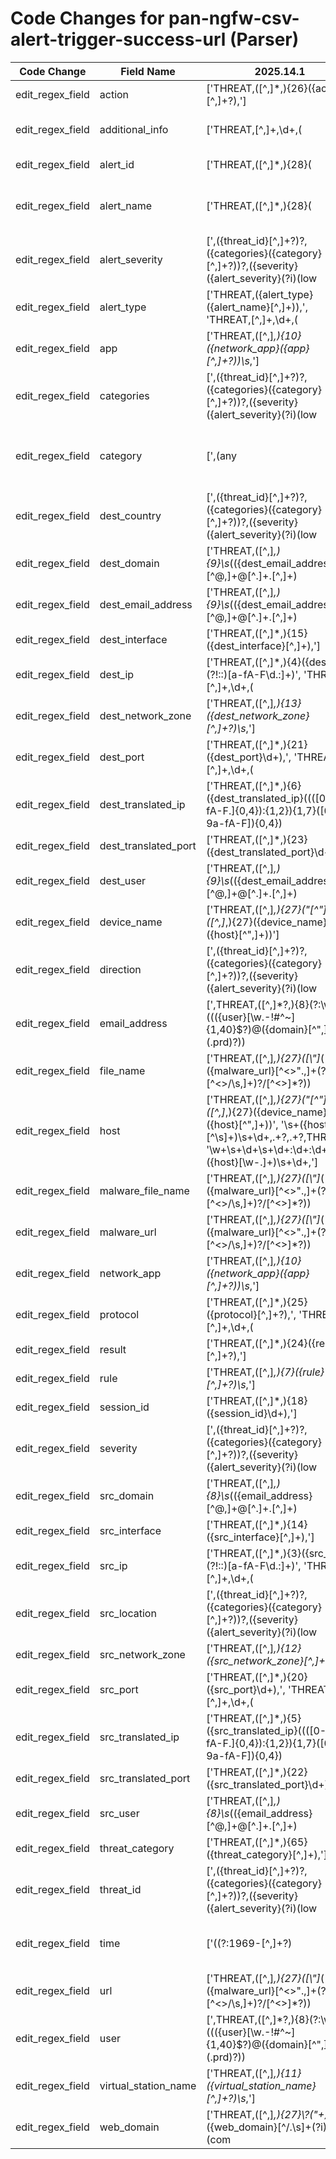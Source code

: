 # Code Changes for pan-ngfw-csv-alert-trigger-success-url (Parser)

| Code Change | Field Name | 2025.14.1 | 2025.15.1 |
|-------------|------------|-----------|------------|
| edit_regex_field | action | ['THREAT,([^,]*,){26}({action}[^,]+?),'] | [',THREAT,([^,]*,){26}({action}[^,]+?),'] |
| edit_regex_field | additional_info | ['THREAT,[^,]+,\d+,(|({time}\d+/\d+/\d+\s+\d\d:\d\d:\d\d)),({src_ip}((([0-9a-fA-F.]{0,4}):{1,2}){1,7}([0-9a-fA-F]){0,4})|(((25[0-5]|(2[0-4]|1\d|[0-9]|)\d)\.?\b){4})),({dest_ip}((([0-9a-fA-F.]{0,4}):{1,2}){1,7}([0-9a-fA-F]){0,4})|(((25[0-5]|(2[0-4]|1\d|[0-9]|)\d)\.?\b){4})),([^,]*?,){15}(|({src_port}\d+)),(|({dest_port}\d+)),([^,]*?,){3}(|({protocol}[^,]+?)),(|({alert_type}[^,]+?)),\\?"*({malware_url}[^<]+?)\\?"*,(9999)?\(9999\),[^,]+?,({alert_severity}[^,]+?),({additional_info}[^,]+),({alert_id}\d+)?,'] | [',THREAT,[^,]+,\d+,(|({time}\d+/\d+/\d+\s+\d\d:\d\d:\d\d)),({src_ip}((([0-9a-fA-F.]{0,4}):{1,2}){1,7}([0-9a-fA-F]){0,4})|(((25[0-5]|(2[0-4]|1\d|[0-9]|)\d)\.?\b){4})),({dest_ip}((([0-9a-fA-F.]{0,4}):{1,2}){1,7}([0-9a-fA-F]){0,4})|(((25[0-5]|(2[0-4]|1\d|[0-9]|)\d)\.?\b){4})),([^,]*?,){15}(|({src_port}\d+)),(|({dest_port}\d+)),([^,]*?,){3}(|({protocol}[^,]+?)),(|({alert_type}[^,]+?)),\\?"*({malware_url}[^<]+?)\\?"*,(9999)?\(9999\),[^,]+?,({alert_severity}[^,]+?),({additional_info}[^,]+),({alert_id}\d+)?,'] |
| edit_regex_field | alert_id | ['THREAT,([^,]*,){28}(|({alert_name}[^\(,]+(\(\w+\))?))\s*\(({alert_id}\d+)?', 'THREAT,[^,]+,\d+,(|({time}\d+/\d+/\d+\s+\d\d:\d\d:\d\d)),({src_ip}((([0-9a-fA-F.]{0,4}):{1,2}){1,7}([0-9a-fA-F]){0,4})|(((25[0-5]|(2[0-4]|1\d|[0-9]|)\d)\.?\b){4})),({dest_ip}((([0-9a-fA-F.]{0,4}):{1,2}){1,7}([0-9a-fA-F]){0,4})|(((25[0-5]|(2[0-4]|1\d|[0-9]|)\d)\.?\b){4})),([^,]*?,){15}(|({src_port}\d+)),(|({dest_port}\d+)),([^,]*?,){3}(|({protocol}[^,]+?)),(|({alert_type}[^,]+?)),\\?"*({malware_url}[^<]+?)\\?"*,(9999)?\(9999\),[^,]+?,({alert_severity}[^,]+?),({additional_info}[^,]+),({alert_id}\d+)?,'] | [',THREAT,([^,]*,){28}(|({alert_name}[^\(,]+(\(\w+\))?))\s*\(({alert_id}\d+)?', ',THREAT,[^,]+,\d+,(|({time}\d+/\d+/\d+\s+\d\d:\d\d:\d\d)),({src_ip}((([0-9a-fA-F.]{0,4}):{1,2}){1,7}([0-9a-fA-F]){0,4})|(((25[0-5]|(2[0-4]|1\d|[0-9]|)\d)\.?\b){4})),({dest_ip}((([0-9a-fA-F.]{0,4}):{1,2}){1,7}([0-9a-fA-F]){0,4})|(((25[0-5]|(2[0-4]|1\d|[0-9]|)\d)\.?\b){4})),([^,]*?,){15}(|({src_port}\d+)),(|({dest_port}\d+)),([^,]*?,){3}(|({protocol}[^,]+?)),(|({alert_type}[^,]+?)),\\?"*({malware_url}[^<]+?)\\?"*,(9999)?\(9999\),[^,]+?,({alert_severity}[^,]+?),({additional_info}[^,]+),({alert_id}\d+)?,'] |
| edit_regex_field | alert_name | ['THREAT,([^,]*,){28}(|({alert_name}[^\(,]+(\(\w+\))?))\s*\(({alert_id}\d+)?', 'THREAT,({alert_type}({alert_name}[^,]+)),', '\(9999\),({alert_name}[^,]+),'] | [',THREAT,([^,]*,){28}(|({alert_name}[^\(,]+(\(\w+\))?))\s*\(({alert_id}\d+)?', ',THREAT,({alert_type}({alert_name}[^,]+)),', '\(9999\),({alert_name}[^,]+),'] |
| edit_regex_field | alert_severity | [',({threat_id}[^,]+?)?,({categories}({category}[^,]+?))?,({severity}({alert_severity}(?i)(low|medium|high|critical|informational))),({direction}[^,]+?)?,([^,]*,){2}({src_location}[^,]+?)?,({dest_country}[^,]+?)?,', 'THREAT,[^,]+,\d+,(|({time}\d+/\d+/\d+\s+\d\d:\d\d:\d\d)),({src_ip}((([0-9a-fA-F.]{0,4}):{1,2}){1,7}([0-9a-fA-F]){0,4})|(((25[0-5]|(2[0-4]|1\d|[0-9]|)\d)\.?\b){4})),({dest_ip}((([0-9a-fA-F.]{0,4}):{1,2}){1,7}([0-9a-fA-F]){0,4})|(((25[0-5]|(2[0-4]|1\d|[0-9]|)\d)\.?\b){4})),([^,]*?,){15}(|({src_port}\d+)),(|({dest_port}\d+)),([^,]*?,){3}(|({protocol}[^,]+?)),(|({alert_type}[^,]+?)),\\?"*({malware_url}[^<]+?)\\?"*,(9999)?\(9999\),[^,]+?,({alert_severity}[^,]+?),({additional_info}[^,]+),({alert_id}\d+)?,'] | [',({threat_id}[^,]+?)?,({categories}({category}[^,]+?))?,({severity}({alert_severity}(?i)(low|medium|high|critical|informational))),({direction}[^,]+?)?,([^,]*,){2}({src_location}[^,]+?)?,({dest_country}[^,]+?)?,(([^,]*,){35}"+\s*({=categories}({=category}[^,\n"]+)\s*[^"]*)"+,)?', ',THREAT,[^,]+,\d+,(|({time}\d+/\d+/\d+\s+\d\d:\d\d:\d\d)),({src_ip}((([0-9a-fA-F.]{0,4}):{1,2}){1,7}([0-9a-fA-F]){0,4})|(((25[0-5]|(2[0-4]|1\d|[0-9]|)\d)\.?\b){4})),({dest_ip}((([0-9a-fA-F.]{0,4}):{1,2}){1,7}([0-9a-fA-F]){0,4})|(((25[0-5]|(2[0-4]|1\d|[0-9]|)\d)\.?\b){4})),([^,]*?,){15}(|({src_port}\d+)),(|({dest_port}\d+)),([^,]*?,){3}(|({protocol}[^,]+?)),(|({alert_type}[^,]+?)),\\?"*({malware_url}[^<]+?)\\?"*,(9999)?\(9999\),[^,]+?,({alert_severity}[^,]+?),({additional_info}[^,]+),({alert_id}\d+)?,'] |
| edit_regex_field | alert_type | ['THREAT,({alert_type}({alert_name}[^,]+)),', 'THREAT,[^,]+,\d+,(|({time}\d+/\d+/\d+\s+\d\d:\d\d:\d\d)),({src_ip}((([0-9a-fA-F.]{0,4}):{1,2}){1,7}([0-9a-fA-F]){0,4})|(((25[0-5]|(2[0-4]|1\d|[0-9]|)\d)\.?\b){4})),({dest_ip}((([0-9a-fA-F.]{0,4}):{1,2}){1,7}([0-9a-fA-F]){0,4})|(((25[0-5]|(2[0-4]|1\d|[0-9]|)\d)\.?\b){4})),([^,]*?,){15}(|({src_port}\d+)),(|({dest_port}\d+)),([^,]*?,){3}(|({protocol}[^,]+?)),(|({alert_type}[^,]+?)),\\?"*({malware_url}[^<]+?)\\?"*,(9999)?\(9999\),[^,]+?,({alert_severity}[^,]+?),({additional_info}[^,]+),({alert_id}\d+)?,'] | [',THREAT,({alert_type}({alert_name}[^,]+)),', ',THREAT,[^,]+,\d+,(|({time}\d+/\d+/\d+\s+\d\d:\d\d:\d\d)),({src_ip}((([0-9a-fA-F.]{0,4}):{1,2}){1,7}([0-9a-fA-F]){0,4})|(((25[0-5]|(2[0-4]|1\d|[0-9]|)\d)\.?\b){4})),({dest_ip}((([0-9a-fA-F.]{0,4}):{1,2}){1,7}([0-9a-fA-F]){0,4})|(((25[0-5]|(2[0-4]|1\d|[0-9]|)\d)\.?\b){4})),([^,]*?,){15}(|({src_port}\d+)),(|({dest_port}\d+)),([^,]*?,){3}(|({protocol}[^,]+?)),(|({alert_type}[^,]+?)),\\?"*({malware_url}[^<]+?)\\?"*,(9999)?\(9999\),[^,]+?,({alert_severity}[^,]+?),({additional_info}[^,]+),({alert_id}\d+)?,'] |
| edit_regex_field | app | ['THREAT,([^,]*,){10}({network_app}({app}[^,]+?))\s*,'] | [',THREAT,([^,]*,){10}({network_app}({app}[^,]+?))\s*,'] |
| edit_regex_field | categories | [',({threat_id}[^,]+?)?,({categories}({category}[^,]+?))?,({severity}({alert_severity}(?i)(low|medium|high|critical|informational))),({direction}[^,]+?)?,([^,]*,){2}({src_location}[^,]+?)?,({dest_country}[^,]+?)?,'] | [',({threat_id}[^,]+?)?,({categories}({category}[^,]+?))?,({severity}({alert_severity}(?i)(low|medium|high|critical|informational))),({direction}[^,]+?)?,([^,]*,){2}({src_location}[^,]+?)?,({dest_country}[^,]+?)?,(([^,]*,){35}"+\s*({=categories}({=category}[^,\n"]+)\s*[^"]*)"+,)?'] |
| edit_regex_field | category | [',(any|({category}[^,]+?)),Informational,client to server,', ',({threat_id}[^,]+?)?,({categories}({category}[^,]+?))?,({severity}({alert_severity}(?i)(low|medium|high|critical|informational))),({direction}[^,]+?)?,([^,]*,){2}({src_location}[^,]+?)?,({dest_country}[^,]+?)?,'] | [',(any|({category}[^,]+?)),Informational,client to server,', ',({threat_id}[^,]+?)?,({categories}({category}[^,]+?))?,({severity}({alert_severity}(?i)(low|medium|high|critical|informational))),({direction}[^,]+?)?,([^,]*,){2}({src_location}[^,]+?)?,({dest_country}[^,]+?)?,(([^,]*,){35}"+\s*({=categories}({=category}[^,\n"]+)\s*[^"]*)"+,)?'] |
| edit_regex_field | dest_country | [',({threat_id}[^,]+?)?,({categories}({category}[^,]+?))?,({severity}({alert_severity}(?i)(low|medium|high|critical|informational))),({direction}[^,]+?)?,([^,]*,){2}({src_location}[^,]+?)?,({dest_country}[^,]+?)?,'] | [',({threat_id}[^,]+?)?,({categories}({category}[^,]+?))?,({severity}({alert_severity}(?i)(low|medium|high|critical|informational))),({direction}[^,]+?)?,([^,]*,){2}({src_location}[^,]+?)?,({dest_country}[^,]+?)?,(([^,]*,){35}"+\s*({=categories}({=category}[^,\n"]+)\s*[^"]*)"+,)?'] |
| edit_regex_field | dest_domain | ['THREAT,([^,]*,){9}\s*(({dest_email_address}[^@,]+@[^\.]+\.[^,]+)|(?:({dest_domain}[^\s,\\]+)\\*)?({dest_user}[^\s,]+)),'] | [',THREAT,([^,]*,){9}\s*(({dest_email_address}[^@,]+@[^\.]+\.[^,]+)|(?:({dest_domain}[^\s,\\]+)\\*)?({dest_user}[^\s,]+)),'] |
| edit_regex_field | dest_email_address | ['THREAT,([^,]*,){9}\s*(({dest_email_address}[^@,]+@[^\.]+\.[^,]+)|(?:({dest_domain}[^\s,\\]+)\\*)?({dest_user}[^\s,]+)),'] | [',THREAT,([^,]*,){9}\s*(({dest_email_address}[^@,]+@[^\.]+\.[^,]+)|(?:({dest_domain}[^\s,\\]+)\\*)?({dest_user}[^\s,]+)),'] |
| edit_regex_field | dest_interface | ['THREAT,([^,]*,){15}({dest_interface}[^,]+),'] | [',THREAT,([^,]*,){15}({dest_interface}[^,]+),'] |
| edit_regex_field | dest_ip | ['THREAT,([^,]*,){4}({dest_ip}(?!::)[a-fA-F\d.:]+)', 'THREAT,[^,]+,\d+,(|({time}\d+/\d+/\d+\s+\d\d:\d\d:\d\d)),({src_ip}((([0-9a-fA-F.]{0,4}):{1,2}){1,7}([0-9a-fA-F]){0,4})|(((25[0-5]|(2[0-4]|1\d|[0-9]|)\d)\.?\b){4})),({dest_ip}((([0-9a-fA-F.]{0,4}):{1,2}){1,7}([0-9a-fA-F]){0,4})|(((25[0-5]|(2[0-4]|1\d|[0-9]|)\d)\.?\b){4})),([^,]*?,){15}(|({src_port}\d+)),(|({dest_port}\d+)),([^,]*?,){3}(|({protocol}[^,]+?)),(|({alert_type}[^,]+?)),\\?"*({malware_url}[^<]+?)\\?"*,(9999)?\(9999\),[^,]+?,({alert_severity}[^,]+?),({additional_info}[^,]+),({alert_id}\d+)?,'] | [',THREAT,([^,]*,){4}({dest_ip}(?!::)[a-fA-F\d.:]+)', ',THREAT,[^,]+,\d+,(|({time}\d+/\d+/\d+\s+\d\d:\d\d:\d\d)),({src_ip}((([0-9a-fA-F.]{0,4}):{1,2}){1,7}([0-9a-fA-F]){0,4})|(((25[0-5]|(2[0-4]|1\d|[0-9]|)\d)\.?\b){4})),({dest_ip}((([0-9a-fA-F.]{0,4}):{1,2}){1,7}([0-9a-fA-F]){0,4})|(((25[0-5]|(2[0-4]|1\d|[0-9]|)\d)\.?\b){4})),([^,]*?,){15}(|({src_port}\d+)),(|({dest_port}\d+)),([^,]*?,){3}(|({protocol}[^,]+?)),(|({alert_type}[^,]+?)),\\?"*({malware_url}[^<]+?)\\?"*,(9999)?\(9999\),[^,]+?,({alert_severity}[^,]+?),({additional_info}[^,]+),({alert_id}\d+)?,'] |
| edit_regex_field | dest_network_zone | ['THREAT,([^,]*,){13}({dest_network_zone}[^,]+?)\s*,'] | [',THREAT,([^,]*,){13}({dest_network_zone}[^,]+?)\s*,'] |
| edit_regex_field | dest_port | ['THREAT,([^,]*,){21}({dest_port}\d+),', 'THREAT,[^,]+,\d+,(|({time}\d+/\d+/\d+\s+\d\d:\d\d:\d\d)),({src_ip}((([0-9a-fA-F.]{0,4}):{1,2}){1,7}([0-9a-fA-F]){0,4})|(((25[0-5]|(2[0-4]|1\d|[0-9]|)\d)\.?\b){4})),({dest_ip}((([0-9a-fA-F.]{0,4}):{1,2}){1,7}([0-9a-fA-F]){0,4})|(((25[0-5]|(2[0-4]|1\d|[0-9]|)\d)\.?\b){4})),([^,]*?,){15}(|({src_port}\d+)),(|({dest_port}\d+)),([^,]*?,){3}(|({protocol}[^,]+?)),(|({alert_type}[^,]+?)),\\?"*({malware_url}[^<]+?)\\?"*,(9999)?\(9999\),[^,]+?,({alert_severity}[^,]+?),({additional_info}[^,]+),({alert_id}\d+)?,'] | [',THREAT,([^,]*,){21}({dest_port}\d+),', ',THREAT,[^,]+,\d+,(|({time}\d+/\d+/\d+\s+\d\d:\d\d:\d\d)),({src_ip}((([0-9a-fA-F.]{0,4}):{1,2}){1,7}([0-9a-fA-F]){0,4})|(((25[0-5]|(2[0-4]|1\d|[0-9]|)\d)\.?\b){4})),({dest_ip}((([0-9a-fA-F.]{0,4}):{1,2}){1,7}([0-9a-fA-F]){0,4})|(((25[0-5]|(2[0-4]|1\d|[0-9]|)\d)\.?\b){4})),([^,]*?,){15}(|({src_port}\d+)),(|({dest_port}\d+)),([^,]*?,){3}(|({protocol}[^,]+?)),(|({alert_type}[^,]+?)),\\?"*({malware_url}[^<]+?)\\?"*,(9999)?\(9999\),[^,]+?,({alert_severity}[^,]+?),({additional_info}[^,]+),({alert_id}\d+)?,'] |
| edit_regex_field | dest_translated_ip | ['THREAT,([^,]*,){6}({dest_translated_ip}((([0-9a-fA-F.]{0,4}):{1,2}){1,7}([0-9a-fA-F]){0,4})|(((25[0-5]|(2[0-4]|1\d|[0-9]|)\d)\.?\b){4}))'] | [',THREAT,([^,]*,){6}({dest_translated_ip}((([0-9a-fA-F.]{0,4}):{1,2}){1,7}([0-9a-fA-F]){0,4})|(((25[0-5]|(2[0-4]|1\d|[0-9]|)\d)\.?\b){4}))'] |
| edit_regex_field | dest_translated_port | ['THREAT,([^,]*,){23}({dest_translated_port}\d+)'] | [',THREAT,([^,]*,){23}({dest_translated_port}\d+)'] |
| edit_regex_field | dest_user | ['THREAT,([^,]*,){9}\s*(({dest_email_address}[^@,]+@[^\.]+\.[^,]+)|(?:({dest_domain}[^\s,\\]+)\\*)?({dest_user}[^\s,]+)),'] | [',THREAT,([^,]*,){9}\s*(({dest_email_address}[^@,]+@[^\.]+\.[^,]+)|(?:({dest_domain}[^\s,\\]+)\\*)?({dest_user}[^\s,]+)),'] |
| edit_regex_field | device_name | ['THREAT,([^,]*,){27}("[^"]+")?,([^,]*,){27}({device_name}({host}[^",]+))'] | [',THREAT,([^,]*,){27}("[^"]+")?,([^,]*,){27}({device_name}({host}[^",]+))'] |
| edit_regex_field | direction | [',({threat_id}[^,]+?)?,({categories}({category}[^,]+?))?,({severity}({alert_severity}(?i)(low|medium|high|critical|informational))),({direction}[^,]+?)?,([^,]*,){2}({src_location}[^,]+?)?,({dest_country}[^,]+?)?,'] | [',({threat_id}[^,]+?)?,({categories}({category}[^,]+?))?,({severity}({alert_severity}(?i)(low|medium|high|critical|informational))),({direction}[^,]+?)?,([^,]*,){2}({src_location}[^,]+?)?,({dest_country}[^,]+?)?,(([^,]*,){35}"+\s*({=categories}({=category}[^,\n"]+)\s*[^"]*)"+,)?'] |
| edit_regex_field | email_address | [',THREAT,([^,]*?,){8}(?:\w+\\)?((({user}[\w\.\-\!\#\^\~]{1,40}\$?)@({domain}[^",]+(\.prd)?))|(({email_address}([A-Za-z0-9]+[!#$%&\'+-\/=?^_`~])*[A-Za-z0-9]+@[^\]\s"\\,\|]+\.[^\]\s"\\,\|]+)|({=user}[\w\.\-]{1,40})|({full_name}[^,]+))),', ',THREAT,([^,]*?,){9}(?:\w+\\)?((({user}[\w\.\-\!\#\^\~]{1,40}\$?)@({domain}[^",]+(\.prd)?))|(({email_address}([A-Za-z0-9]+[!#$%&\'+-\/=?^_`~])*[A-Za-z0-9]+@[^\]\s"\\,\|]+\.[^\]\s"\\,\|]+)|({=user}[\w\.\-]{1,40})|({full_name}[^,]+))),', 'THREAT,([^,]*,){8}\s*(({email_address}[^@,]+@[^\.]+\.[^,]+)|(?:({src_domain}[^\s,\\]+)\\*)?({src_user}({user}[\w\.\-\!\#\^\~]{1,40}\$?))),'] | [',THREAT,([^,]*,){8}\s*(({email_address}[^@,]+@[^\.]+\.[^,]+)|(?:({src_domain}[^\s,\\]+)\\*)?({src_user}({user}[\w\.\-\!\#\^\~]{1,40}\$?))),', ',THREAT,([^,]*?,){8}(?:\w+\\)?((({user}[\w\.\-\!\#\^\~]{1,40}\$?)@({domain}[^",]+(\.prd)?))|(({email_address}([A-Za-z0-9]+[!#$%&\'+-\/=?^_`~])*[A-Za-z0-9]+@[^\]\s"\\,\|]+\.[^\]\s"\\,\|]+)|({=user}[\w\.\-]{1,40})|({full_name}[^,]+))),', ',THREAT,([^,]*?,){9}(?:\w+\\)?((({user}[\w\.\-\!\#\^\~]{1,40}\$?)@({domain}[^",]+(\.prd)?))|(({email_address}([A-Za-z0-9]+[!#$%&\'+-\/=?^_`~])*[A-Za-z0-9]+@[^\]\s"\\,\|]+\.[^\]\s"\\,\|]+)|({=user}[\w\.\-]{1,40})|({full_name}[^,]+))),'] |
| edit_regex_field | file_name | ['THREAT,([^,]*,){27}([\\"]*(({url}({malware_url}[^<>".,]+(?:\.[^<>\/\s,]+)?\/[^<>]*?))|({file_name}({malware_file_name}[^<>,]+?)|[^,]*?)[\\\/]*"+,))'] | [',THREAT,([^,]*,){27}([\\"]*(({url}({malware_url}[^<>".,]+(?:\.[^<>\/\s,]+)?\/[^<>]*?))|({file_name}({malware_file_name}[^<>,]+?)|[^,]*?)[\\\/]*"+,))'] |
| edit_regex_field | host | ['THREAT,([^,]*,){27}("[^"]+")?,([^,]*,){27}({device_name}({host}[^",]+))', '\s+({host}[^\s]+)\s+\d+,.+?,.+?,THREAT,', '\w+\s+\d+\s+\d+:\d+:\d+\s+({host}[\w\-.]+)\s+\d+,'] | [',THREAT,([^,]*,){27}("[^"]+")?,([^,]*,){27}({device_name}({host}[^",]+))', '\s+({host}[^\s]+)\s+\d+,.+?,.+?,THREAT,', '\w+\s+\d+\s+\d+:\d+:\d+\s+({host}[\w\-.]+)\s+\d+,'] |
| edit_regex_field | malware_file_name | ['THREAT,([^,]*,){27}([\\"]*(({url}({malware_url}[^<>".,]+(?:\.[^<>\/\s,]+)?\/[^<>]*?))|({file_name}({malware_file_name}[^<>,]+?)|[^,]*?)[\\\/]*"+,))'] | [',THREAT,([^,]*,){27}([\\"]*(({url}({malware_url}[^<>".,]+(?:\.[^<>\/\s,]+)?\/[^<>]*?))|({file_name}({malware_file_name}[^<>,]+?)|[^,]*?)[\\\/]*"+,))'] |
| edit_regex_field | malware_url | ['THREAT,([^,]*,){27}([\\"]*(({url}({malware_url}[^<>".,]+(?:\.[^<>\/\s,]+)?\/[^<>]*?))|({file_name}({malware_file_name}[^<>,]+?)|[^,]*?)[\\\/]*"+,))', 'THREAT,[^,]+,\d+,(|({time}\d+/\d+/\d+\s+\d\d:\d\d:\d\d)),({src_ip}((([0-9a-fA-F.]{0,4}):{1,2}){1,7}([0-9a-fA-F]){0,4})|(((25[0-5]|(2[0-4]|1\d|[0-9]|)\d)\.?\b){4})),({dest_ip}((([0-9a-fA-F.]{0,4}):{1,2}){1,7}([0-9a-fA-F]){0,4})|(((25[0-5]|(2[0-4]|1\d|[0-9]|)\d)\.?\b){4})),([^,]*?,){15}(|({src_port}\d+)),(|({dest_port}\d+)),([^,]*?,){3}(|({protocol}[^,]+?)),(|({alert_type}[^,]+?)),\\?"*({malware_url}[^<]+?)\\?"*,(9999)?\(9999\),[^,]+?,({alert_severity}[^,]+?),({additional_info}[^,]+),({alert_id}\d+)?,'] | [',THREAT,([^,]*,){27}([\\"]*(({url}({malware_url}[^<>".,]+(?:\.[^<>\/\s,]+)?\/[^<>]*?))|({file_name}({malware_file_name}[^<>,]+?)|[^,]*?)[\\\/]*"+,))', ',THREAT,[^,]+,\d+,(|({time}\d+/\d+/\d+\s+\d\d:\d\d:\d\d)),({src_ip}((([0-9a-fA-F.]{0,4}):{1,2}){1,7}([0-9a-fA-F]){0,4})|(((25[0-5]|(2[0-4]|1\d|[0-9]|)\d)\.?\b){4})),({dest_ip}((([0-9a-fA-F.]{0,4}):{1,2}){1,7}([0-9a-fA-F]){0,4})|(((25[0-5]|(2[0-4]|1\d|[0-9]|)\d)\.?\b){4})),([^,]*?,){15}(|({src_port}\d+)),(|({dest_port}\d+)),([^,]*?,){3}(|({protocol}[^,]+?)),(|({alert_type}[^,]+?)),\\?"*({malware_url}[^<]+?)\\?"*,(9999)?\(9999\),[^,]+?,({alert_severity}[^,]+?),({additional_info}[^,]+),({alert_id}\d+)?,'] |
| edit_regex_field | network_app | ['THREAT,([^,]*,){10}({network_app}({app}[^,]+?))\s*,'] | [',THREAT,([^,]*,){10}({network_app}({app}[^,]+?))\s*,'] |
| edit_regex_field | protocol | ['THREAT,([^,]*,){25}({protocol}[^,]+?),', 'THREAT,[^,]+,\d+,(|({time}\d+/\d+/\d+\s+\d\d:\d\d:\d\d)),({src_ip}((([0-9a-fA-F.]{0,4}):{1,2}){1,7}([0-9a-fA-F]){0,4})|(((25[0-5]|(2[0-4]|1\d|[0-9]|)\d)\.?\b){4})),({dest_ip}((([0-9a-fA-F.]{0,4}):{1,2}){1,7}([0-9a-fA-F]){0,4})|(((25[0-5]|(2[0-4]|1\d|[0-9]|)\d)\.?\b){4})),([^,]*?,){15}(|({src_port}\d+)),(|({dest_port}\d+)),([^,]*?,){3}(|({protocol}[^,]+?)),(|({alert_type}[^,]+?)),\\?"*({malware_url}[^<]+?)\\?"*,(9999)?\(9999\),[^,]+?,({alert_severity}[^,]+?),({additional_info}[^,]+),({alert_id}\d+)?,'] | [',THREAT,([^,]*,){25}({protocol}[^,]+?),', ',THREAT,[^,]+,\d+,(|({time}\d+/\d+/\d+\s+\d\d:\d\d:\d\d)),({src_ip}((([0-9a-fA-F.]{0,4}):{1,2}){1,7}([0-9a-fA-F]){0,4})|(((25[0-5]|(2[0-4]|1\d|[0-9]|)\d)\.?\b){4})),({dest_ip}((([0-9a-fA-F.]{0,4}):{1,2}){1,7}([0-9a-fA-F]){0,4})|(((25[0-5]|(2[0-4]|1\d|[0-9]|)\d)\.?\b){4})),([^,]*?,){15}(|({src_port}\d+)),(|({dest_port}\d+)),([^,]*?,){3}(|({protocol}[^,]+?)),(|({alert_type}[^,]+?)),\\?"*({malware_url}[^<]+?)\\?"*,(9999)?\(9999\),[^,]+?,({alert_severity}[^,]+?),({additional_info}[^,]+),({alert_id}\d+)?,'] |
| edit_regex_field | result | ['THREAT,([^,]*,){24}({result}[^,]+?),'] | [',THREAT,([^,]*,){24}({result}[^,]+?),'] |
| edit_regex_field | rule | ['THREAT,([^,]*,){7}({rule}[^,]+?)\s*,'] | [',THREAT,([^,]*,){7}({rule}[^,]+?)\s*,'] |
| edit_regex_field | session_id | ['THREAT,([^,]*,){18}({session_id}\d+),'] | [',THREAT,([^,]*,){18}({session_id}\d+),'] |
| edit_regex_field | severity | [',({threat_id}[^,]+?)?,({categories}({category}[^,]+?))?,({severity}({alert_severity}(?i)(low|medium|high|critical|informational))),({direction}[^,]+?)?,([^,]*,){2}({src_location}[^,]+?)?,({dest_country}[^,]+?)?,'] | [',({threat_id}[^,]+?)?,({categories}({category}[^,]+?))?,({severity}({alert_severity}(?i)(low|medium|high|critical|informational))),({direction}[^,]+?)?,([^,]*,){2}({src_location}[^,]+?)?,({dest_country}[^,]+?)?,(([^,]*,){35}"+\s*({=categories}({=category}[^,\n"]+)\s*[^"]*)"+,)?'] |
| edit_regex_field | src_domain | ['THREAT,([^,]*,){8}\s*(({email_address}[^@,]+@[^\.]+\.[^,]+)|(?:({src_domain}[^\s,\\]+)\\*)?({src_user}({user}[\w\.\-\!\#\^\~]{1,40}\$?))),'] | [',THREAT,([^,]*,){8}\s*(({email_address}[^@,]+@[^\.]+\.[^,]+)|(?:({src_domain}[^\s,\\]+)\\*)?({src_user}({user}[\w\.\-\!\#\^\~]{1,40}\$?))),'] |
| edit_regex_field | src_interface | ['THREAT,([^,]*,){14}({src_interface}[^,]+),'] | [',THREAT,([^,]*,){14}({src_interface}[^,]+),'] |
| edit_regex_field | src_ip | ['THREAT,([^,]*,){3}({src_ip}(?!::)[a-fA-F\d.:]+)', 'THREAT,[^,]+,\d+,(|({time}\d+/\d+/\d+\s+\d\d:\d\d:\d\d)),({src_ip}((([0-9a-fA-F.]{0,4}):{1,2}){1,7}([0-9a-fA-F]){0,4})|(((25[0-5]|(2[0-4]|1\d|[0-9]|)\d)\.?\b){4})),({dest_ip}((([0-9a-fA-F.]{0,4}):{1,2}){1,7}([0-9a-fA-F]){0,4})|(((25[0-5]|(2[0-4]|1\d|[0-9]|)\d)\.?\b){4})),([^,]*?,){15}(|({src_port}\d+)),(|({dest_port}\d+)),([^,]*?,){3}(|({protocol}[^,]+?)),(|({alert_type}[^,]+?)),\\?"*({malware_url}[^<]+?)\\?"*,(9999)?\(9999\),[^,]+?,({alert_severity}[^,]+?),({additional_info}[^,]+),({alert_id}\d+)?,'] | [',THREAT,([^,]*,){3}({src_ip}(?!::)[a-fA-F\d.:]+)', ',THREAT,[^,]+,\d+,(|({time}\d+/\d+/\d+\s+\d\d:\d\d:\d\d)),({src_ip}((([0-9a-fA-F.]{0,4}):{1,2}){1,7}([0-9a-fA-F]){0,4})|(((25[0-5]|(2[0-4]|1\d|[0-9]|)\d)\.?\b){4})),({dest_ip}((([0-9a-fA-F.]{0,4}):{1,2}){1,7}([0-9a-fA-F]){0,4})|(((25[0-5]|(2[0-4]|1\d|[0-9]|)\d)\.?\b){4})),([^,]*?,){15}(|({src_port}\d+)),(|({dest_port}\d+)),([^,]*?,){3}(|({protocol}[^,]+?)),(|({alert_type}[^,]+?)),\\?"*({malware_url}[^<]+?)\\?"*,(9999)?\(9999\),[^,]+?,({alert_severity}[^,]+?),({additional_info}[^,]+),({alert_id}\d+)?,'] |
| edit_regex_field | src_location | [',({threat_id}[^,]+?)?,({categories}({category}[^,]+?))?,({severity}({alert_severity}(?i)(low|medium|high|critical|informational))),({direction}[^,]+?)?,([^,]*,){2}({src_location}[^,]+?)?,({dest_country}[^,]+?)?,'] | [',({threat_id}[^,]+?)?,({categories}({category}[^,]+?))?,({severity}({alert_severity}(?i)(low|medium|high|critical|informational))),({direction}[^,]+?)?,([^,]*,){2}({src_location}[^,]+?)?,({dest_country}[^,]+?)?,(([^,]*,){35}"+\s*({=categories}({=category}[^,\n"]+)\s*[^"]*)"+,)?'] |
| edit_regex_field | src_network_zone | ['THREAT,([^,]*,){12}({src_network_zone}[^,]+?)\s*,'] | [',THREAT,([^,]*,){12}({src_network_zone}[^,]+?)\s*,'] |
| edit_regex_field | src_port | ['THREAT,([^,]*,){20}({src_port}\d+),', 'THREAT,[^,]+,\d+,(|({time}\d+/\d+/\d+\s+\d\d:\d\d:\d\d)),({src_ip}((([0-9a-fA-F.]{0,4}):{1,2}){1,7}([0-9a-fA-F]){0,4})|(((25[0-5]|(2[0-4]|1\d|[0-9]|)\d)\.?\b){4})),({dest_ip}((([0-9a-fA-F.]{0,4}):{1,2}){1,7}([0-9a-fA-F]){0,4})|(((25[0-5]|(2[0-4]|1\d|[0-9]|)\d)\.?\b){4})),([^,]*?,){15}(|({src_port}\d+)),(|({dest_port}\d+)),([^,]*?,){3}(|({protocol}[^,]+?)),(|({alert_type}[^,]+?)),\\?"*({malware_url}[^<]+?)\\?"*,(9999)?\(9999\),[^,]+?,({alert_severity}[^,]+?),({additional_info}[^,]+),({alert_id}\d+)?,'] | [',THREAT,([^,]*,){20}({src_port}\d+),', ',THREAT,[^,]+,\d+,(|({time}\d+/\d+/\d+\s+\d\d:\d\d:\d\d)),({src_ip}((([0-9a-fA-F.]{0,4}):{1,2}){1,7}([0-9a-fA-F]){0,4})|(((25[0-5]|(2[0-4]|1\d|[0-9]|)\d)\.?\b){4})),({dest_ip}((([0-9a-fA-F.]{0,4}):{1,2}){1,7}([0-9a-fA-F]){0,4})|(((25[0-5]|(2[0-4]|1\d|[0-9]|)\d)\.?\b){4})),([^,]*?,){15}(|({src_port}\d+)),(|({dest_port}\d+)),([^,]*?,){3}(|({protocol}[^,]+?)),(|({alert_type}[^,]+?)),\\?"*({malware_url}[^<]+?)\\?"*,(9999)?\(9999\),[^,]+?,({alert_severity}[^,]+?),({additional_info}[^,]+),({alert_id}\d+)?,'] |
| edit_regex_field | src_translated_ip | ['THREAT,([^,]*,){5}({src_translated_ip}((([0-9a-fA-F.]{0,4}):{1,2}){1,7}([0-9a-fA-F]){0,4})|(((25[0-5]|(2[0-4]|1\d|[0-9]|)\d)\.?\b){4}))'] | [',THREAT,([^,]*,){5}({src_translated_ip}((([0-9a-fA-F.]{0,4}):{1,2}){1,7}([0-9a-fA-F]){0,4})|(((25[0-5]|(2[0-4]|1\d|[0-9]|)\d)\.?\b){4}))'] |
| edit_regex_field | src_translated_port | ['THREAT,([^,]*,){22}({src_translated_port}\d+)'] | [',THREAT,([^,]*,){22}({src_translated_port}\d+)'] |
| edit_regex_field | src_user | ['THREAT,([^,]*,){8}\s*(({email_address}[^@,]+@[^\.]+\.[^,]+)|(?:({src_domain}[^\s,\\]+)\\*)?({src_user}({user}[\w\.\-\!\#\^\~]{1,40}\$?))),'] | [',THREAT,([^,]*,){8}\s*(({email_address}[^@,]+@[^\.]+\.[^,]+)|(?:({src_domain}[^\s,\\]+)\\*)?({src_user}({user}[\w\.\-\!\#\^\~]{1,40}\$?))),'] |
| edit_regex_field | threat_category | ['THREAT,([^,]*,){65}({threat_category}[^,]+),'] | [',THREAT,([^,]*,){65}({threat_category}[^,]+),'] |
| edit_regex_field | threat_id | [',({threat_id}[^,]+?)?,({categories}({category}[^,]+?))?,({severity}({alert_severity}(?i)(low|medium|high|critical|informational))),({direction}[^,]+?)?,([^,]*,){2}({src_location}[^,]+?)?,({dest_country}[^,]+?)?,'] | [',({threat_id}[^,]+?)?,({categories}({category}[^,]+?))?,({severity}({alert_severity}(?i)(low|medium|high|critical|informational))),({direction}[^,]+?)?,([^,]*,){2}({src_location}[^,]+?)?,({dest_country}[^,]+?)?,(([^,]*,){35}"+\s*({=categories}({=category}[^,\n"]+)\s*[^"]*)"+,)?'] |
| edit_regex_field | time | ['((?:1969-[^,]+?)|({time}\d\d\d\d-\d\d-\d\dT\d\d:\d\d:\d\d\.\d+[\+-]\d+:\d+))', 'THREAT,([^,]*,){2}({time}[^,]+),', 'THREAT,[^,]+,\d+,(|({time}\d+/\d+/\d+\s+\d\d:\d\d:\d\d)),({src_ip}((([0-9a-fA-F.]{0,4}):{1,2}){1,7}([0-9a-fA-F]){0,4})|(((25[0-5]|(2[0-4]|1\d|[0-9]|)\d)\.?\b){4})),({dest_ip}((([0-9a-fA-F.]{0,4}):{1,2}){1,7}([0-9a-fA-F]){0,4})|(((25[0-5]|(2[0-4]|1\d|[0-9]|)\d)\.?\b){4})),([^,]*?,){15}(|({src_port}\d+)),(|({dest_port}\d+)),([^,]*?,){3}(|({protocol}[^,]+?)),(|({alert_type}[^,]+?)),\\?"*({malware_url}[^<]+?)\\?"*,(9999)?\(9999\),[^,]+?,({alert_severity}[^,]+?),({additional_info}[^,]+),({alert_id}\d+)?,'] | ['((?:1969-[^,]+?)|({time}\d\d\d\d-\d\d-\d\dT\d\d:\d\d:\d\d\.\d+[\+-]\d+:\d+))', ',THREAT,([^,]*,){2}({time}[^,]+),', ',THREAT,[^,]+,\d+,(|({time}\d+/\d+/\d+\s+\d\d:\d\d:\d\d)),({src_ip}((([0-9a-fA-F.]{0,4}):{1,2}){1,7}([0-9a-fA-F]){0,4})|(((25[0-5]|(2[0-4]|1\d|[0-9]|)\d)\.?\b){4})),({dest_ip}((([0-9a-fA-F.]{0,4}):{1,2}){1,7}([0-9a-fA-F]){0,4})|(((25[0-5]|(2[0-4]|1\d|[0-9]|)\d)\.?\b){4})),([^,]*?,){15}(|({src_port}\d+)),(|({dest_port}\d+)),([^,]*?,){3}(|({protocol}[^,]+?)),(|({alert_type}[^,]+?)),\\?"*({malware_url}[^<]+?)\\?"*,(9999)?\(9999\),[^,]+?,({alert_severity}[^,]+?),({additional_info}[^,]+),({alert_id}\d+)?,'] |
| edit_regex_field | url | ['THREAT,([^,]*,){27}([\\"]*(({url}({malware_url}[^<>".,]+(?:\.[^<>\/\s,]+)?\/[^<>]*?))|({file_name}({malware_file_name}[^<>,]+?)|[^,]*?)[\\\/]*"+,))'] | [',THREAT,([^,]*,){27}([\\"]*(({url}({malware_url}[^<>".,]+(?:\.[^<>\/\s,]+)?\/[^<>]*?))|({file_name}({malware_file_name}[^<>,]+?)|[^,]*?)[\\\/]*"+,))'] |
| edit_regex_field | user | [',THREAT,([^,]*?,){8}(?:\w+\\)?((({user}[\w\.\-\!\#\^\~]{1,40}\$?)@({domain}[^",]+(\.prd)?))|(({email_address}([A-Za-z0-9]+[!#$%&\'+-\/=?^_`~])*[A-Za-z0-9]+@[^\]\s"\\,\|]+\.[^\]\s"\\,\|]+)|({=user}[\w\.\-]{1,40})|({full_name}[^,]+))),', ',THREAT,([^,]*?,){9}(?:\w+\\)?((({user}[\w\.\-\!\#\^\~]{1,40}\$?)@({domain}[^",]+(\.prd)?))|(({email_address}([A-Za-z0-9]+[!#$%&\'+-\/=?^_`~])*[A-Za-z0-9]+@[^\]\s"\\,\|]+\.[^\]\s"\\,\|]+)|({=user}[\w\.\-]{1,40})|({full_name}[^,]+))),', 'THREAT,([^,]*,){8}\s*(({email_address}[^@,]+@[^\.]+\.[^,]+)|(?:({src_domain}[^\s,\\]+)\\*)?({src_user}({user}[\w\.\-\!\#\^\~]{1,40}\$?))),'] | [',THREAT,([^,]*,){8}\s*(({email_address}[^@,]+@[^\.]+\.[^,]+)|(?:({src_domain}[^\s,\\]+)\\*)?({src_user}({user}[\w\.\-\!\#\^\~]{1,40}\$?))),', ',THREAT,([^,]*?,){8}(?:\w+\\)?((({user}[\w\.\-\!\#\^\~]{1,40}\$?)@({domain}[^",]+(\.prd)?))|(({email_address}([A-Za-z0-9]+[!#$%&\'+-\/=?^_`~])*[A-Za-z0-9]+@[^\]\s"\\,\|]+\.[^\]\s"\\,\|]+)|({=user}[\w\.\-]{1,40})|({full_name}[^,]+))),', ',THREAT,([^,]*?,){9}(?:\w+\\)?((({user}[\w\.\-\!\#\^\~]{1,40}\$?)@({domain}[^",]+(\.prd)?))|(({email_address}([A-Za-z0-9]+[!#$%&\'+-\/=?^_`~])*[A-Za-z0-9]+@[^\]\s"\\,\|]+\.[^\]\s"\\,\|]+)|({=user}[\w\.\-]{1,40})|({full_name}[^,]+))),'] |
| edit_regex_field | virtual_station_name | ['THREAT,([^,]*,){11}({virtual_station_name}[^,]+?)\s*,'] | [',THREAT,([^,]*,){11}({virtual_station_name}[^,]+?)\s*,'] |
| edit_regex_field | web_domain | ['THREAT,([^,]*,){27}\\?("+)?.*?({web_domain}[^\/\.\s]+(?i)(\.(com|net|info|edu|org|gov|co|jp|ru|de|ir|it|in|fr|info|pl|nl|es|gr|cz|eu|tv|me|jp|ca|cn|uk|my|cc|id|us|nz|biz|club|io|gg|fi|au|st|tw|asia|sg|ie|li|za|ai|ms|mx))+)[\\\/\s:"]', 'THREAT,url,([^,]*,){26}\\?("+)?.*?({web_domain}[^\/\.\s]+(?i)(\.(com|net|info|edu|org|gov|co|jp|ru|de|ir|it|in|fr|info|pl|nl|es|gr|cz|eu|tv|me|jp|ca|cn|uk|my|cc|id|us|nz|biz|club|io|gg|fi|au|st|tw|asia|sg|ie|li|za|ai|ms|mx))+)[\\\/\s:"]'] | [',THREAT,([^,]*,){27}\\?("+)?.*?({web_domain}[^\/\.\s]+(?i)(\.(com|net|info|edu|org|gov|co|jp|ru|de|ir|it|in|fr|info|pl|nl|es|gr|cz|eu|tv|me|jp|ca|cn|uk|my|cc|id|us|nz|biz|club|io|gg|fi|au|st|tw|asia|sg|ie|li|za|ai|ms|mx))+)[\\\/\s:"]', ',THREAT,url,([^,]*,){26}\\?("+)?.*?({web_domain}[^\/\.\s]+(?i)(\.(com|net|info|edu|org|gov|co|jp|ru|de|ir|it|in|fr|info|pl|nl|es|gr|cz|eu|tv|me|jp|ca|cn|uk|my|cc|id|us|nz|biz|club|io|gg|fi|au|st|tw|asia|sg|ie|li|za|ai|ms|mx))+)[\\\/\s:"]'] |